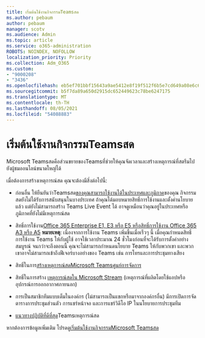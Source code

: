 ```yaml
---
title: เริ่มต้นใช้งานกิจกรรมTeamsสด
ms.author: pebaum
author: pebaum
manager: scotv
ms.audience: Admin
ms.topic: article
ms.service: o365-administration
ROBOTS: NOINDEX, NOFOLLOW
localization_priority: Priority
ms.collection: Adm_O365
ms.custom:
- "9000208"
- "3436"
ms.openlocfilehash: eb5ef701bbf15643a9ae5412e8f19f512f6b5e7cd649a08e6c63001b299dcf48
ms.sourcegitcommit: b5f7da89a650d2915dc652449623c78be6247175
ms.translationtype: MT
ms.contentlocale: th-TH
ms.lasthandoff: 08/05/2021
ms.locfileid: "54088883"
---
```

# <a name="getting-started-with-teams-live-events"></a>เริ่มต้นใช้งานกิจกรรมTeamsสด

Microsoft Teamsสดคือส่วนขยายของTeamsที่ช่วยให้คุณจัดเวลาและสร้างเหตุการณ์ที่สตรีมไปยังผู้ชมออนไลน์ขนาดใหญ่ได้

เมื่อต้องการสร้างเหตุการณ์สด คุณจะต้องมีสิ่งต่อไปนี้:

- ก่อนอื่น ให้ยืนยันว่าTeamsสด[ของคุณสามารถใช้งานได้ในประเทศและภูมิภาค](https://docs.microsoft.com/microsoftteams/teams-live-events/plan-for-teams-live-events#regional-availability)ของคุณ กิจกรรมสดยังไม่ได้รับการสนับสนุนในบางประเทศ  ถ้าคุณได้มอบหมายสิทธิ์การใช้งานและตั้งค่านโยบายแล้ว แต่ยังไม่สามารถสร้าง Teams Live Event ได้ อาจดูเหมือนว่าคุณอยู่ในประเทศหรือภูมิภาคที่ยังไม่มีเหตุการณ์สด

- สิทธิ์การใช้งาน[Office 365 Enterprise E1, E3 หรือ E5 หรือสิทธิ์การใช้งาน Office 365 A3 หรือ A5](https://docs.microsoft.com/microsoftteams/teams-live-events/set-up-for-teams-live-events#step-2-get-and-assign-licenses) **หมายเหตุ**: เนื่องจากการใช้งาน Teams เพิ่มขึ้นเมื่อเร็วๆ นี้ เมื่อคุณกําหนดสิทธิ์การใช้งาน Teams ให้กับผู้ใช้ อาจใช้เวลาประมาณ 24 ชั่วโมงก่อนที่จะได้รับการตั้งค่าอย่างสมบูรณ์ จนกว่าจะถึงตอนนี้ คุณจะไม่สามารถกําหนดนโยบาย Teams ให้กับพวกเขา และพวกเขาอาจไม่สามารถเข้าถึงฟีเจอร์บางอย่างของ Teams เช่น การโทรและการประชุมทางเสียง

- สิทธิ์ในการ[สร้างเหตุการณ์สดMicrosoft Teamsศูนย์การจัดการ](https://docs.microsoft.com/microsoftteams/teams-live-events/set-up-for-teams-live-events#create-or-edit-a-live-events-policy)

- สิทธิ์ในการสร้าง [เหตุการณ์สดใน Microsoft Stream](https://docs.microsoft.com/microsoftteams/teams-live-events/what-are-teams-live-events) (เหตุการณ์ที่ผลิตโดยใช้แอปหรืออุปกรณ์การออกอากาศภายนอก)

- การเป็นสมาชิกทีมแบบเต็มในองค์กร (ไม่สามารถเป็นแขกหรือมาจากองค์กรอื่น)
มีการเปิดการจัดตารางการประชุมส่วนตัว การแชร์หน้าจอ และการแชร์วิดีโอ IP ในนโยบายการประชุมทีม

- [แนวทางปฏิบัติที่ดีที่สุด](https://support.office.com/article/Best-practices-for-producing-a-Teams-live-event-e500370e-4dd1-4187-8b48-af10ef02cf42)Teamsเหตุการณ์สด

หากต้องการข้อมูลเพิ่มเติม โปรดดู[เริ่มต้นใช้งานกิจกรรมMicrosoft Teamsสด](https://support.office.com/article/get-started-with-microsoft-teams-live-events-d077fec2-a058-483e-9ab5-1494afda578a)